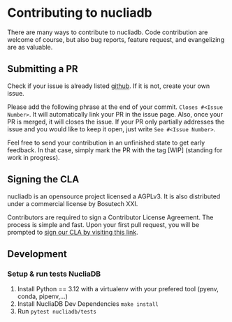 # Contributing to nucliadb

There are many ways to contribute to nucliadb.
Code contribution are welcome of course, but also
bug reports, feature request, and evangelizing are as valuable.

## Submitting a PR

Check if your issue is already listed [github](https://github.com/nuclia/nucliadb/issues).
If it is not, create your own issue.

Please add the following phrase at the end of your commit. `Closes #<Issue Number>`.
It will automatically link your PR in the issue page. Also, once your PR is merged, it will
closes the issue. If your PR only partially addresses the issue and you would like to
keep it open, just write `See #<Issue Number>`.

Feel free to send your contribution in an unfinished state to get early feedback.
In that case, simply mark the PR with the tag [WIP] (standing for work in progress).

## Signing the CLA

nucliadb is an opensource project licensed a AGPLv3.
It is also distributed under a commercial license by Bosutech XXI.

Contributors are required to sign a Contributor License Agreement.
The process is simple and fast. Upon your first pull request, you will be prompted to
[sign our CLA by visiting this link](https://cla-assistant.io/nuclia/nucliadb).

## Development

### Setup & run tests NucliaDB

1. Install Python == 3.12 with a virtualenv with your prefered tool (pyenv, conda, pipenv,...)
2. Install NucliaDB Dev Dependencies `make install`
3. Run `pytest nucliadb/tests`
